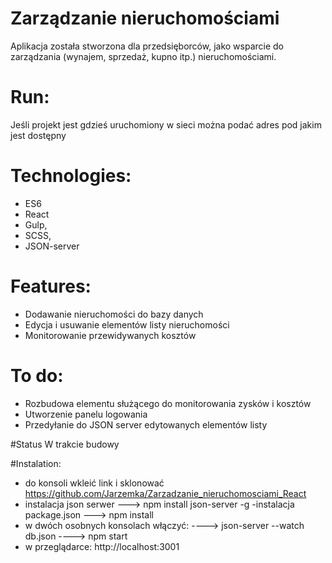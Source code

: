 ﻿# Zarządzanie nieruchomościami

Aplikacja została stworzona dla przedsięborców, jako wsparcie do zarządzania (wynajem, sprzedaż, kupno itp.) nieruchomościami.

# Run: 
Jeśli projekt jest gdzieś uruchomiony w sieci można podać adres pod jakim jest dostępny

# Technologies: 
- ES6
- React
- Gulp,
- SCSS,
- JSON-server

# Features:

- Dodawanie nieruchomości do bazy danych
- Edycja i usuwanie elementów listy nieruchomości
- Monitorowanie przewidywanych kosztów

# To do:

- Rozbudowa elementu służącego do monitorowania zysków i kosztów
- Utworzenie panelu logowania
- Przedyłanie do JSON server edytowanych elementów listy

#Status
W trakcie budowy 

#Instalation:

- do konsoli wkleić link i sklonować
https://github.com/Jarzemka/Zarzadzanie_nieruchomosciami_React
- instalacja json serwer ---> npm install json-server -g
-instalacja package.json ---> npm install
- w dwóch osobnych konsolach włączyć:
	----> json-server --watch db.json 
	----> npm start	
- w przeglądarce: http://localhost:3001
